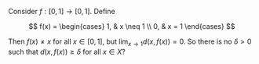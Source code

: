 Consider $f: [0, 1] \to [0, 1]$. Define

$$
    f(x) = \begin{cases}
    1, & x \neq 1 \\
    0, & x = 1
    \end{cases}
$$

Then $f(x) \neq x$ for all $x \in [0, 1]$, but $\lim_{x \to 1} d(x, f(x)) = 0$. So there is no $\delta > 0$ such that $d(x, f(x)) \geq \delta$ for all $x \in X$?